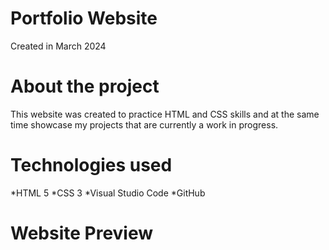 # Portfolio Website
Created in March 2024

# About the project

This website was created to practice HTML and CSS skills and at the same time showcase my projects that are currently a work in progress.

# Technologies used
*HTML 5
*CSS 3
*Visual Studio Code
*GitHub

# Website Preview
